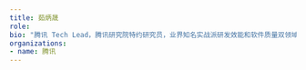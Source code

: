 ```yaml
---
title: 茹炳晟
role: 
bio: "腾讯 Tech Lead，腾讯研究院特约研究员，业界知名实战派研发效能和软件质量双领域专家。腾讯云、阿里云、华为云最具价值专家，Certified DevOps Enterprise Coach，年度 IT 图书最具影响力作者，多本技术畅销书作者，极客时间《软件测试 52 讲》作者，新书《软件研发效能提升之美》也即将出版。多次担任国内各大技术峰会的联席主席、出品人和主会场演讲嘉宾。"
organizations:
- name: 腾讯
---
```


